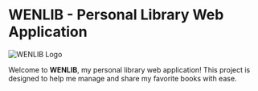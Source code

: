 # WENLIB - Personal Library Web Application

![WENLIB Logo](./assets/bookpeng.ico)

Welcome to **WENLIB**, my personal library web application! This project is designed to help me manage and share my favorite books with ease.

